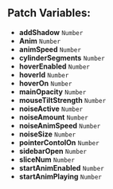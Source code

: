 ## Patch Variables:

* __addShadow__ ```Number```
* __Anim__ ```Number```
* __animSpeed__ ```Number```
* __cylinderSegments__ ```Number```
* __hoverEnabled__ ```Number```
* __hoverId__ ```Number```
* __hoverOn__ ```Number```
* __mainOpacity__ ```Number```
* __mouseTiltStrength__ ```Number```
* __noiseActive__ ```Number```
* __noiseAmount__ ```Number```
* __noiseAnimSpeed__ ```Number```
* __noiseSize__ ```Number```
* __pointerContolOn__ ```Number```
* __sidebarOpen__ ```Number```
* __sliceNum__ ```Number```
* __startAnimEnabled__ ```Number```
* __startAnimPlaying__ ```Number```

